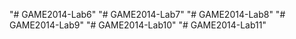 "# GAME2014-Lab6" 
"# GAME2014-Lab7" 
"# GAME2014-Lab8" 
"# GAME2014-Lab9" 
"# GAME2014-Lab10" 
"# GAME2014-Lab11" 
